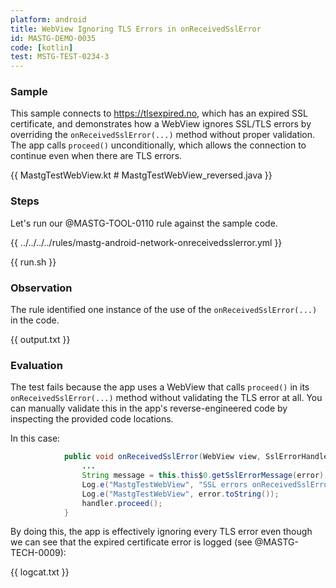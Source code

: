 ```yaml
---
platform: android
title: WebView Ignoring TLS Errors in onReceivedSslError
id: MASTG-DEMO-0035
code: [kotlin]
test: MSTG-TEST-0234-3
---
```


### Sample

This sample connects to <https://tlsexpired.no>, which has an expired SSL certificate, and demonstrates how a WebView ignores SSL/TLS errors by overriding the `onReceivedSslError(...)` method without proper validation. The app calls `proceed()` unconditionally, which allows the connection to continue even when there are TLS errors.

{{ MastgTestWebView.kt # MastgTestWebView_reversed.java }}

### Steps

Let's run our @MASTG-TOOL-0110 rule against the sample code.

{{ ../../../../rules/mastg-android-network-onreceivedsslerror.yml }}

{{ run.sh }}

### Observation

The rule identified one instance of the use of the `onReceivedSslError(...)` in the code.

{{ output.txt }}

### Evaluation

The test fails because the app uses a WebView that calls `proceed()` in its `onReceivedSslError(...)` method without validating the TLS error at all. You can manually validate this in the app's reverse-engineered code by inspecting the provided code locations.

In this case:

```java
            public void onReceivedSslError(WebView view, SslErrorHandler handler, SslError error) {
                ...
                String message = this.this$0.getSslErrorMessage(error);
                Log.e("MastgTestWebView", "SSL errors onReceivedSslError: " + message);
                Log.e("MastgTestWebView", error.toString());
                handler.proceed();
            }
```

By doing this, the app is effectively ignoring every TLS error even though we can see that the expired certificate error is logged (see @MASTG-TECH-0009):

{{ logcat.txt }}
